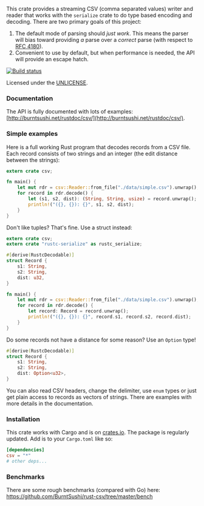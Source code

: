 This crate provides a streaming CSV (comma separated values) writer and
reader that works with the `serialize` crate to do type based encoding
and decoding. There are two primary goals of this project:

1. The default mode of parsing should *just work*. This means the parser
   will bias toward providing *a* parse over a *correct* parse (with
   respect to [RFC 4180](http://tools.ietf.org/html/rfc4180)).
2. Convenient to use by default, but when performance is needed, the
   API will provide an escape hatch.

[![Build status](https://api.travis-ci.org/BurntSushi/rust-csv.png)](https://travis-ci.org/BurntSushi/rust-csv)

Licensed under the [UNLICENSE](http://unlicense.org).


### Documentation

The API is fully documented with lots of examples:
[http://burntsushi.net/rustdoc/csv/](http://burntsushi.net/rustdoc/csv/).


### Simple examples

Here is a full working Rust program that decodes records from a CSV file. Each
record consists of two strings and an integer (the edit distance between the
strings):

```rust
extern crate csv;

fn main() {
    let mut rdr = csv::Reader::from_file("./data/simple.csv").unwrap();
    for record in rdr.decode() {
        let (s1, s2, dist): (String, String, usize) = record.unwrap();
        println!("({}, {}): {}", s1, s2, dist);
    }
}
```

Don't like tuples? That's fine. Use a struct instead:

```rust
extern crate csv;
extern crate "rustc-serialize" as rustc_serialize;

#[derive(RustcDecodable)]
struct Record {
    s1: String,
    s2: String,
    dist: u32,
}

fn main() {
    let mut rdr = csv::Reader::from_file("./data/simple.csv").unwrap();
    for record in rdr.decode() {
        let record: Record = record.unwrap();
        println!("({}, {}): {}", record.s1, record.s2, record.dist);
    }
}
```

Do some records not have a distance for some reason? Use an `Option` type!

```rust
#[derive(RustcDecodable)]
struct Record {
    s1: String,
    s2: String,
    dist: Option<u32>,
}
```

You can also read CSV headers, change the delimiter, use `enum` types or just
get plain access to records as vectors of strings. There are examples with more
details in the documentation.


### Installation

This crate works with Cargo and is on
[crates.io](https://crates.io/crates/csv). The package is regularly updated.
Add is to your `Cargo.toml` like so:

```toml
[dependencies]
csv = "*"
# other deps...
```


### Benchmarks

There are some rough benchmarks (compared with Go) here:
https://github.com/BurntSushi/rust-csv/tree/master/bench

